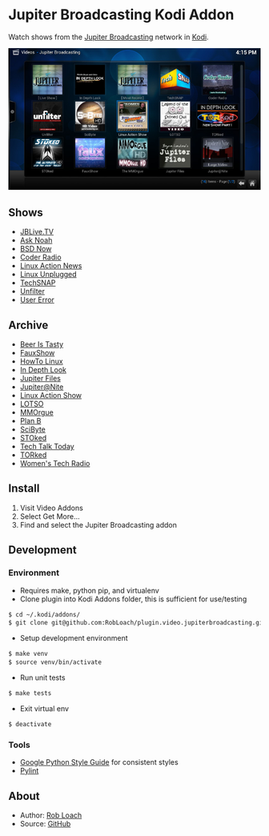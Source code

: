 # Jupiter Broadcasting Kodi Addon

Watch shows from the [Jupiter Broadcasting](http://jupiterbroadcasting.com) network in [Kodi](http://kodi.tv).

![Jupiter Broadcasting Kodi Addon Screenshot](resources/media/screenshot.jpg)

## Shows

* [JBLive.TV](http://jblive.tv)
* [Ask Noah](http://www.jupiterbroadcasting.com/show/asknoah/)
* [BSD Now](http://www.jupiterbroadcasting.com/show/bsdnow/)
* [Coder Radio](http://www.jupiterbroadcasting.com/show/coderradio/)
* [Linux Action News](http://linuxactionnews.com)
* [Linux Unplugged](http://www.jupiterbroadcasting.com/show/linuxun/)
* [TechSNAP](http://www.jupiterbroadcasting.com/show/techsnap/)
* [Unfilter](http://www.jupiterbroadcasting.com/show/unfilter/)
* [User Error](http://www.jupiterbroadcasting.com/show/error/)

## Archive

* [Beer Is Tasty](http://www.jupiterbroadcasting.com/show/beeristasty/)
* [FauxShow](http://www.jupiterbroadcasting.com/show/fauxshow/)
* [HowTo Linux](http://www.jupiterbroadcasting.com/show/h2l/)
* [In Depth Look](http://www.jupiterbroadcasting.com/show/indepthlook/)
* [Jupiter Files](http://www.jupiterbroadcasting.com/?s=%22jupiter+files%22)
* [Jupiter@Nite](http://www.jupiterbroadcasting.com/show/nite/)
* [Linux Action Show](http://www.jupiterbroadcasting.com/show/linuxactionshow/)
* [LOTSO](http://www.jupiterbroadcasting.com/show/legend-of-the-stoned-owl/)
* [MMOrgue](http://www.jupiterbroadcasting.com/show/mmorgue/)
* [Plan B](http://www.jupiterbroadcasting.com/show/planb/)
* [SciByte](http://www.jupiterbroadcasting.com/show/scibyte/)
* [STOked](http://www.jupiterbroadcasting.com/show/stoked/)
* [Tech Talk Today](http://www.jupiterbroadcasting.com/show/today/)
* [TORked](http://www.jupiterbroadcasting.com/show/torked/)
* [Women's Tech Radio](http://www.jupiterbroadcasting.com/show/wtr/)

## Install

1. Visit Video Addons
2. Select Get More...
3. Find and select the Jupiter Broadcasting addon


## Development

### Environment
* Requires make, python pip, and virtualenv
* Clone plugin into Kodi Addons folder, this is sufficient for use/testing
```bash
$ cd ~/.kodi/addons/
$ git clone git@github.com:RobLoach/plugin.video.jupiterbroadcasting.git
```
* Setup development environment
```bash
$ make venv
$ source venv/bin/activate
```
* Run unit tests
```bash
$ make tests
```
* Exit virtual env
```bash
$ deactivate
```


### Tools

* [Google Python Style Guide](https://google.github.io/styleguide/pyguide.html) for consistent styles
* [Pylint](http://pylint.org)


## About

* Author: [Rob Loach](http://robloach.net)
* Source: [GitHub](http://github.com/RobLoach/plugin.video.jupiterbroadcasting/)
